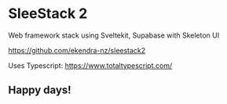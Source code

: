 # SleeStack 2
 
Web framework stack using Sveltekit, Supabase with Skeleton UI

https://github.com/ekendra-nz/sleestack2

Uses Typescript: https://www.totaltypescript.com/

## Happy days!
 